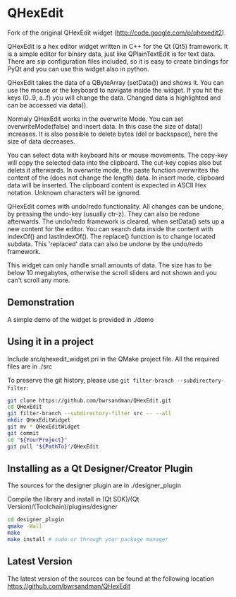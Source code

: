 QHexEdit
========

Fork of the original QHexEdit widget (http://code.google.com/p/qhexedit2).

QHexEdit is a hex editor widget written in C++ for the Qt (Qt5) framework. It is a simple editor for binary data, just like QPlainTextEdit is for text data. There are sip configuration files included, so it is easy to create bindings for PyQt and you can use this widget also in python.

QHexEdit takes the data of a QByteArray (setData()) and shows it. You can use the mouse or the keyboard to navigate inside the widget. If you hit the keys (0..9, a..f) you will change the data. Changed data is highlighted and can be accessed via data().

Normaly QHexEdit works in the overwrite Mode. You can set overwriteMode(false) and insert data. In this case the size of data() increases. It is also possible to delete bytes (del or backspace), here the size of data decreases.

You can select data with keyboard hits or mouse movements. The copy-key will copy the selected data into the clipboard. The cut-key copies also but delets it afterwards. In overwrite mode, the paste function overwrites the content of the (does not change the length) data. In insert mode, clipboard data will be inserted. The clipboard content is expected in ASCII Hex notation. Unknown characters will be ignored.

QHexEdit comes with undo/redo functionality. All changes can be undone, by pressing the undo-key (usually ctr-z). They can also be redone afterwards. The undo/redo framework is cleared, when setData() sets up a new content for the editor. You can search data inside the content with indexOf() and lastIndexOf(). The replace() function is to change located subdata. This 'replaced' data can also be undone by the undo/redo framework.

This widget can only handle small amounts of data. The size has to be below 10 megabytes, otherwise the scroll sliders ard not shown and you can't scroll any more.
    
    
Demonstration
-------------

A simple demo of the widget is provided in ./demo

Using it in a project
---------------------

Include src/qhexedit_widget.pri in the QMake project file. 
All the required files are in ./src

To preserve the git history, please use `git filter-branch --subdirectory-filter`:
```bash
git clone https://github.com/bwrsandman/QHexEdit.git
cd QHexEdit
git filter-branch --subdirectory-filter src -- --all
mkdir QHexEditWidget
git mv * QHexEditWidget
git commit
cd "${YourProject}"
git pull "${PathTo}"/QHexEdit
```

Installing as a Qt Designer/Creator Plugin
------------------------------------------

The sources for the designer plugin are in ./designer_plugin

Compile the library and install in (Qt SDK)/(Qt Version)/(Toolchain)/plugins/designer
```bash
cd designer_plugin
qmake -Wall
make 
make install # sudo or through your package manager
```

Latest Version
--------------

The latest version of the sources can be found at the following location
https://github.com/bwrsandman/QHexEdit
